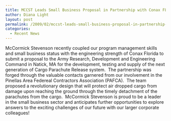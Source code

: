 ```yaml
---
title: MCCST Leads Small Business Proposal in Partnership with Conax FL
author: Diana Light
layout: post
permalink: /2009/02/mccst-leads-small-business-proposal-in-partnership-with-conax-fl/
categories:
  - Recent News
---
```

McCormick Stevenson recently coupled our program management skills and small business status with the engineering strength of Conax Florida to submit a proposal to the Army Research, Development and Engineering Command in Natick, MA for the development, testing and supply of the next generation of Cargo Parachute Release system.  The partnership was forged through the valuable contacts garnered from our involvement in the Pinellas Area Federeal Contractors Association (PAFCA).  The team proposed a revolutionary design that will protect air dropped cargo from damage upon reaching the ground through the timely detachment of the parachutes from the cargo.  McCormick Stevenson is proud to be a leader in the small business sector and anticipates further opportunities to explore answers to the exciting challenges of our future with our larger corporate colleagues!